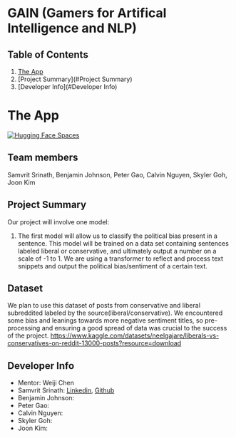 # GAIN (Gamers for Artifical Intelligence and NLP)

## Table of Contents
1. [The App](https://huggingface.co/spaces/joonkim/bert-political-sentiment-analysis)
2. [Project Summary](#Project Summary)
3. [Developer Info](#Developer Info)

# The App
[![Hugging Face Spaces](https://img.shields.io/badge/%F0%9F%A4%97%20Hugging%20Face-Spaces-blue)](https://huggingface.co/spaces/joonkim/bert-political-sentiment-analysis)


## Team members
Samvrit Srinath, Benjamin Johnson, Peter Gao, Calvin Nguyen, Skyler Goh, Joon Kim

## Project Summary

Our project will involve one model:
1. The first model will allow us to classify the political bias present in a sentence. This model will be trained on a data set containing sentences labeled liberal or conservative, and ultimately output a number on a scale of -1 to 1. We are using a transformer to reflect and process text snippets and output the political bias/sentiment of a certain text. 

## Dataset
We plan to use this dataset of posts from conservative and liberal subreddited labeled by the source(liberal/conservative). We encountered some bias and leanings towards more negative sentiment titles, so  pre-processing and ensuring a good spread of data was crucial to the success of the project. https://www.kaggle.com/datasets/neelgajare/liberals-vs-conservatives-on-reddit-13000-posts?resource=download

## Developer Info
- Mentor: Weiji Chen
- Samvrit Srinath: [Linkedin](https://www.linkedin.com/in/samvrit-srinath/), [Github](https://github.com/SamvritSrinath)
- Benjamin Johnson: 
- Peter Gao: 
- Calvin Nguyen: 
- Skyler Goh: 
- Joon Kim: 
